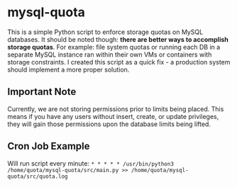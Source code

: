 # mysql-quota
This is a simple Python script to enforce storage quotas on MySQL databases. It should be noted though: **there are better ways to accomplish storage quotas**. For example: file system quotas or running each DB in a separate MySQL instance ran within their own VMs or containers with storage constraints. I created this script as a quick fix - a production system should implement a more proper solution.

## Important Note
Currently, we are not storing permissions prior to limits being placed. This means if you have any users without insert, create, or update privileges, they will gain those permissions upon the database limits being lifted.

## Cron Job Example
Will run script every minute: 
``* * * * * /usr/bin/python3 /home/quota/mysql-quota/src/main.py >> /home/quota/mysql-quota/src/quota.log``
